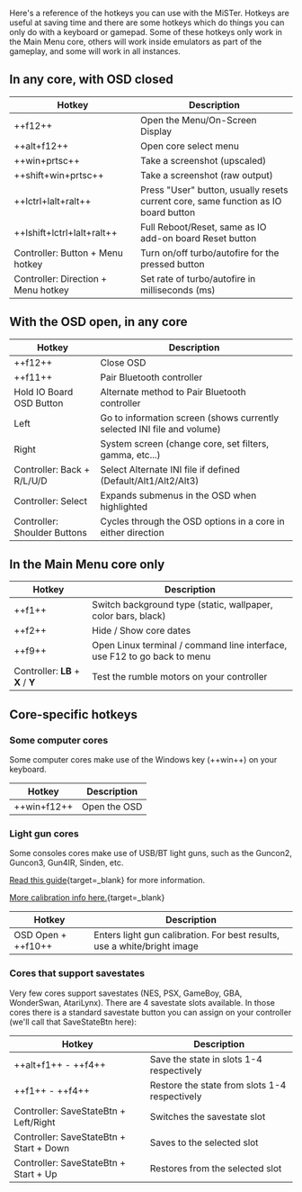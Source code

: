 Here's a reference of the hotkeys you can use with the MiSTer. Hotkeys are useful at saving time and there are some hotkeys which do things you can only do with a keyboard or gamepad. Some of these hotkeys only work in the Main Menu core, others will work inside emulators as part of the gameplay, and some will work in all instances.

## In any core, with OSD closed

| Hotkey                                    | Description                                                                        |
| ----------------------------------------- | ---------------------------------------------------------------------------------- |
| ++f12++                                   | Open the Menu/On-Screen Display                                                    |
| ++alt+f12++                               | Open core select menu                                                              |
| ++win+prtsc++                             | Take a screenshot (upscaled)                                                       |
| ++shift+win+prtsc++                       | Take a screenshot (raw output)                                                     |
| ++lctrl+lalt+ralt++                       | Press "User" button, usually resets current core, same function as IO board button |
| ++lshift+lctrl+lalt+ralt++                | Full Reboot/Reset, same as IO add-on board Reset button                            |
| Controller: Button + Menu hotkey          | Turn on/off turbo/autofire for the pressed button                                  |
| Controller: Direction + Menu hotkey       | Set rate of turbo/autofire in milliseconds (ms)                                    |

## With the OSD open, in any core

| Hotkey                       | Description                                                             |
| ---------------------------- | ----------------------------------------------------------------------- |
| ++f12++                      | Close OSD                                                               |
| ++f11++                      | Pair Bluetooth controller                                               |
| Hold IO Board OSD Button     | Alternate method to Pair Bluetooth controller                           |
| Left                         | Go to information screen (shows currently selected INI file and volume) |
| Right                        | System screen (change core, set filters, gamma, etc...)                 |
| Controller: Back + R/L/U/D   | Select Alternate INI file if defined (Default/Alt1/Alt2/Alt3)           |
| Controller: Select           | Expands submenus in the OSD when highlighted                            |
| Controller: Shoulder Buttons | Cycles through the OSD options in a core in either direction            |

## In the Main Menu core only

| Hotkey                             | Description                                                              |
| ---------------------------------- | ------------------------------------------------------------------------ |
| ++f1++                             | Switch background type (static, wallpaper, color bars, black)            |
| ++f2++                             | Hide / Show core dates                                                   |
| ++f9++                             | Open Linux terminal / command line interface, use F12 to go back to menu |
| Controller: **LB** + **X** / **Y** | Test the rumble motors on your controller                                |

## Core-specific hotkeys

### Some computer cores

Some computer cores make use of the Windows key (++win++) on your keyboard.

| Hotkey      | Description  |
| ----------- | ------------ |
| ++win+f12++ | Open the OSD |

### Light gun cores

Some consoles cores make use of USB/BT light guns, such as the Guncon2, Guncon3, Gun4IR, Sinden, etc.

[Read this guide](./input.md#using-a-lightgun){target=_blank} for more information.

[More calibration info here.](https://github.com/NolanNicholson/GunCon2-MiSTer?tab=readme-ov-file#calibration-instructions){target=_blank}

| Hotkey             | Description                                                              |
| ------------------ | ------------------------------------------------------------------------ |
| OSD Open + ++f10++ | Enters light gun calibration. For best results, use a white/bright image |

### Cores that support savestates

Very few cores support savestates (NES, PSX, GameBoy, GBA, WonderSwan, AtariLynx). There are 4 savestate slots available. In those cores there is a standard savestate button you can assign on your controller (we'll call that SaveStateBtn here):

| Hotkey                                  | Description                                   |
| --------------------------------------- | --------------------------------------------- |
| ++alt+f1++ - ++f4++                     | Save the state in slots 1-4 respectively      | 
| ++f1++ - ++f4++                         | Restore the state from slots 1-4 respectively |
| Controller: SaveStateBtn + Left/Right   | Switches the savestate slot                   |
| Controller: SaveStateBtn + Start + Down | Saves to the selected slot                    |
| Controller: SaveStateBtn + Start + Up   | Restores from the selected slot               |
